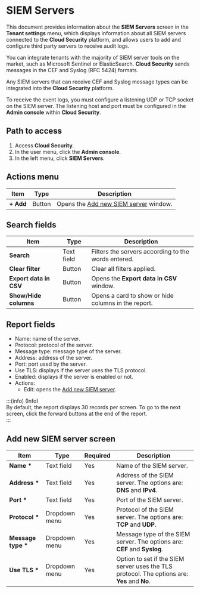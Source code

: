 # SIEM Servers

This document provides information about the **SIEM Servers** screen in the **Tenant settings** menu, which displays information about all SIEM servers connected to the **Cloud Security** platform, and allows users to add and configure third party servers to receive audit logs.

You can integrate tenants with the majority of SIEM server tools on the market, such as Microsoft Sentinel or ElasticSearch. **Cloud Security** sends messages in the CEF and Syslog (RFC 5424\) formats.

Any SIEM servers that can receive CEF and Syslog message types can be integrated into the **Cloud Security** platform.

To receive the event logs, you must configure a listening UDP or TCP socket on the SIEM server. The listening host and port must be configured in the **Admin console** within **Cloud Security**.

## Path to access

1. Access **Cloud Security**.  
2. In the user menu, click the **Admin console**.  
3. In the left menu, click **SIEM Servers**.

## Actions menu

| Item | Type | Description |
| ----- | ----- | ----- |
| **\+ Add** | Button | Opens the [Add new SIEM server](/v4/docs/cloud-security-siem-servers#add-new-siem-server-screen) window. |

## Search fields

| Item | Type | Description |
| ----- | ----- | ----- |
| **Search** | Text field | Filters the servers according to the words entered. |
| **Clear filter** | Button | Clear all filters applied. |
| **Export data in CSV** | Button | Opens the **Export data in CSV** window. |
| **Show/Hide columns** | Button | Opens a card to show or hide columns in the report. |

## Report fields

- Name: name of the server.  
- Protocol: protocol of the server.  
- Message type: message type of the server.  
- Address: address of the server.  
- Port: port used by the server.  
- Use TLS: displays if the server uses the TLS protocol.  
- Enabled: displays if the server is enabled or not.  
- Actions:  
    - Edit: opens the [Add new SIEM server](/v4/docs/cloud-security-siem-servers#add-new-siem-server-screen).

:::(info) (Info)  
By default, the report displays 30 records per screen. To go to the next screen, click the forward buttons at the end of the report.  
:::

## Add new SIEM server screen

| Item | Type | Required | Description |
| ----- | ----- | ----- | ----- |
| **Name \*** | Text field | Yes | Name of the SIEM server. |
| **Address \***  | Text field | Yes | Address of the SIEM server. The options are: **DNS** and **IPv4**. |
| **Port \*** | Text field | Yes | Port of the SIEM server. |
| **Protocol \*** | Dropdown menu | Yes | Protocol of the SIEM server. The options are: **TCP** and **UDP**. |
| **Message type \*** | Dropdown menu | Yes | Message type of the SIEM server. The options are: **CEF** and **Syslog**. |
| **Use TLS \*** | Dropdown menu | Yes | Option to set if the SIEM server uses the TLS protocol. The options are: **Yes** and **No**. |